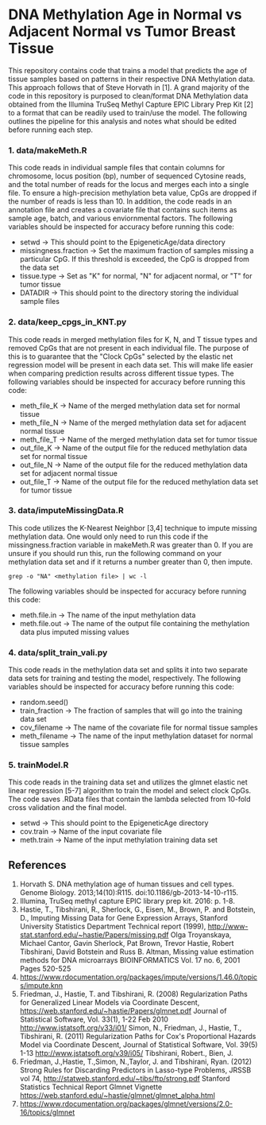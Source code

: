 DNA Methylation Age in Normal vs Adjacent Normal vs Tumor Breast Tissue
====================

This repository contains code that trains a model that predicts the age of tissue samples based on patterns in their respective DNA Methylation data. This approach follows that of Steve Horvath in [1]. A grand majority of the code in this repository is purposed to clean/format DNA Methylation data obtained from the Illumina TruSeq Methyl Capture EPIC Library Prep Kit [2] to a format that can be readily used to train/use the model. The following outlines the pipeline for this analysis and notes what should be edited before running each step.

### 1. data/makeMeth.R 
This code reads in individual sample files that contain columns for chromosome, locus position (bp), number of sequenced Cytosine reads, and the total number of reads for the locus and merges each into a single file. To ensure a high-precision methylation beta value, CpGs are dropped if the number of reads is less than 10. In addition, the code reads in an annotation file and creates a covariate file that contains such items as sample age, batch, and various enviornmental factors. The following variables should be inspected for accuracy before running this code:
* setwd -> This should point to the EpigeneticAge/data directory
* missingness.fraction -> Set the maximum fraction of samples missing a particular CpG. If this threshold is exceeded, the CpG is dropped from the data set
* tissue.type -> Set as "K" for normal, "N" for adjacent normal, or "T" for tumor tissue
* DATADIR -> This should point to the directory storing the individual sample files

### 2. data/keep_cpgs_in_KNT.py
This code reads in merged methylation files for K, N, and T tissue types and removed CpGs that are not present in each individual file. The purpose of this is to guarantee that the "Clock CpGs" selected by the elastic net regression model will be present in each data set. This will make life easier when comparing prediction results across different tissue types. The following variables should be inspected for accuracy before running this code:
* meth_file_K -> Name of the merged methylation data set for normal tissue
* meth_file_N -> Name of the merged methylation data set for adjacent normal tissue
* meth_file_T -> Name of the merged methylation data set for tumor tissue
* out_file_K -> Name of the output file for the reduced methylation data set for normal tissue
* out_file_N -> Name of the output file for the reduced methylation data set for adjacent normal tissue
* out_file_T -> Name of the output file for the reduced methylation data set for tumor tissue

### 3. data/imputeMissingData.R
This code utilizes the K-Nearest Neighbor [3,4] technique to impute missing methylation data. One would only need to run this code if the missingness.fraction variable in makeMeth.R was greater than 0. If you are unsure if you should run this, run the following command on your methylation data set and if it returns a number greater than 0, then impute.
```
grep -o "NA" <methylation file> | wc -l 
```
The following variables should be inspected for accuracy before running this code:
* meth.file.in  -> The name of the input methylation data
* meth.file.out -> The name of the output file containing the methylation data plus imputed missing values

### 4. data/split_train_vali.py
This code reads in the methylation data set and splits it into two separate data sets for training and testing the model, respectively. The following variables should be inspected for accuracy before running this code:
* random.seed()
* train_fraction -> The fraction of samples that will go into the training data set
* cov_filename  -> The name of the covariate file for normal tissue samples
* meth_filename -> The name of the input methylation dataset for normal tissue samples

### 5. trainModel.R
This code reads in the training data set and utilizes the glmnet elastic net linear regression [5-7] algorithm to train the model and select clock CpGs. The code saves .RData files that contain the lambda selected from 10-fold cross validation and the final model.
* setwd -> This should point to the EpigeneticAge directory
* cov.train -> Name of the input covariate file
* meth.train -> Name of the input methylation training data set

References
---------------------
1. Horvath S. DNA methylation age of human tissues and cell types. Genome Biology. 2013;14(10):R115. doi:10.1186/gb-2013-14-10-r115.
2. Illumina, TruSeq methyl capture EPIC library prep kit. 2016: p. 1-8.
3. Hastie, T., Tibshirani, R., Sherlock, G., Eisen, M., Brown, P. and Botstein, D., Imputing Missing Data for Gene Expression Arrays, Stanford University Statistics Department Technical report (1999), http://www-stat.stanford.edu/~hastie/Papers/missing.pdf Olga Troyanskaya, Michael Cantor, Gavin Sherlock, Pat Brown, Trevor Hastie, Robert Tibshirani, David Botstein and Russ B. Altman, Missing value estimation methods for DNA microarrays BIOINFORMATICS Vol. 17 no. 6, 2001 Pages 520-525 
4. https://www.rdocumentation.org/packages/impute/versions/1.46.0/topics/impute.knn
5. Friedman, J., Hastie, T. and Tibshirani, R. (2008) Regularization Paths for Generalized Linear Models via Coordinate Descent, https://web.stanford.edu/~hastie/Papers/glmnet.pdf Journal of Statistical Software, Vol. 33(1), 1-22 Feb 2010 http://www.jstatsoft.org/v33/i01/ Simon, N., Friedman, J., Hastie, T., Tibshirani, R. (2011) Regularization Paths for Cox's Proportional Hazards Model via Coordinate Descent, Journal of Statistical Software, Vol. 39(5) 1-13 http://www.jstatsoft.org/v39/i05/ Tibshirani, Robert., Bien, J.
6. Friedman, J.,Hastie, T.,Simon, N.,Taylor, J. and Tibshirani, Ryan. (2012) Strong Rules for Discarding Predictors in Lasso-type Problems, JRSSB vol 74, http://statweb.stanford.edu/~tibs/ftp/strong.pdf Stanford Statistics Technical Report Glmnet Vignette https://web.stanford.edu/~hastie/glmnet/glmnet_alpha.html
7. https://www.rdocumentation.org/packages/glmnet/versions/2.0-16/topics/glmnet
